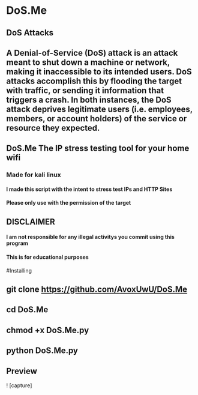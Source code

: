 # DoS.Me
## DoS Attacks
## A Denial-of-Service (DoS) attack is an attack meant to shut down a machine or network, making it inaccessible to its intended users. DoS attacks accomplish this by flooding the target with traffic, or sending it information that triggers a crash. In both instances, the DoS attack deprives legitimate users (i.e. employees, members, or account holders) of the service or resource they expected.

## DoS.Me The IP stress testing tool for your home wifi
### Made for kali linux
#### I made this script with the intent to stress test IPs and HTTP Sites
#### Please only use with the permission of the target
## DISCLAIMER
#### I am not responsible for any illegal activitys you commit using this program
#### This is for educational purposes

#Installing

## git clone https://github.com/AvoxUwU/DoS.Me


## cd DoS.Me

## chmod +x DoS.Me.py

## python DoS.Me.py


## Preview 

! [capture]
